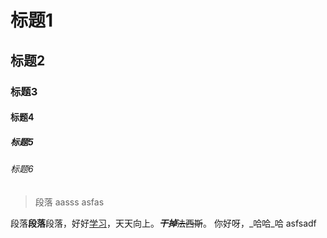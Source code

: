 # 标题1
## 标题2
### 标题3
#### 标题4
##### 标题5
###### 标题6
> 段落
aasss
asfas

段落**段落**段落，好好<u>学习</u>，天天向上。**_干掉_**~~法西斯~~。
你好呀，_哈哈_哈
asfsadf